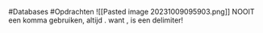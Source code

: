 #Databases #Opdrachten 
![[Pasted image 20231009095903.png]]
NOOIT een komma gebruiken, altijd . want , is een delimiter!